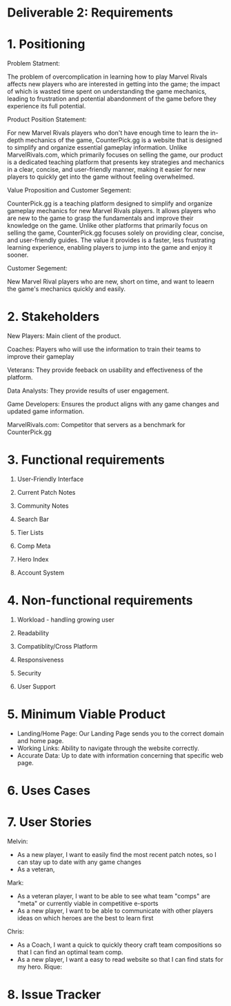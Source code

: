 # Deliverable 2: Requirements

# 1. Positioning
Problem Statment:

The problem of overcomplication in learning how to play Marvel Rivals affects new players who are interested in getting into the game; the impact of which is wasted time spent on understanding the game mechanics, leading to frustration and potential abandonment of the game before they experience its full potential.

Product Position Statement:

For new Marvel Rivals players who don't have enough time to learn the in-depth mechanics of the game, CounterPick.gg is a website that is designed to simplify and organize essential gameplay information. Unlike MarvelRivals.com, which primarily focuses on selling the game, our product is a dedicated teaching platform that presents key strategies and mechanics in a clear, concise, and user-friendly manner, making it easier for new players to quickly get into the game without feeling overwhelmed.

Value Proposition and Customer Segement:

CounterPick.gg is a teaching platform designed to simplify and organize gameplay mechanics for new Marvel Rivals players. It allows players who are new to the game to grasp the fundamentals and improve their knowledge on the game. Unlike other platforms that primarily focus on selling the game, CounterPick.gg focuses solely on providing clear, concise, and user-friendly guides. The value it provides is a faster, less frustrating learning experience, enabling players to jump into the game and enjoy it sooner.

Customer Segement: 

New Marvel Rival players who are new, short on time, and want to leaern the game's mechanics quickly and easily. 

# 2. Stakeholders

New Players: Main client of the product.

Coaches: Players who will use the information to train their teams to improve their gameplay

Veterans: They provide feeback on usability and effectiveness of the platform.

Data Analysts: They provide results of user engagement.

Game Developers: Ensures the product aligns with any game changes and updated game information.

MarvelRivals.com: Competitor that servers as a benchmark for CounterPick.gg

# 3. Functional requirements

1. User-Friendly Interface
  
2. Current Patch Notes

3. Community Notes

4. Search Bar

5. Tier Lists

6. Comp Meta

7. Hero Index

8. Account System 

# 4. Non-functional requirements

1. Workload - handling growing user 

2. Readability

3. Compatiblity/Cross Platform

4. Responsiveness

5. Security

6. User Support

# 5. Minimum Viable Product 

- Landing/Home Page: Our Landing Page sends you to the correct domain and home page.
- Working Links: Ability to navigate through the website correctly.
- Accurate Data: Up to date with information concerning that specific web page.

# 6. Uses Cases



# 7. User Stories 
Melvin:
- As a new player, I want to easily find the most recent patch notes, so I can stay up to date with any game changes
- As a veteran,
  
Mark:
- As a veteran player, I want to be able to see what team "comps" are "meta" or currently viable in competitive e-sports
- As a new player, I want to be able to communicate with other players ideas on which heroes are the best to learn first

Chris: 
- As a Coach, I want a quick to quickly theory craft team compositions so that I can find an optimal team comp.
- As a new player, I want a easy to read website so that I can find stats for my hero.
Rique: 



# 8. Issue Tracker

